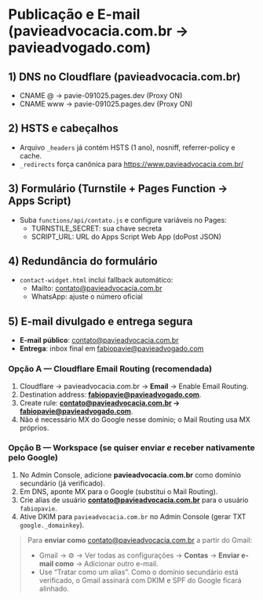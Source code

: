# Publicação e E-mail (pavieadvocacia.com.br → pavieadvogado.com)

## 1) DNS no Cloudflare (pavieadvocacia.com.br)
- CNAME @ → pavie-091025.pages.dev (Proxy ON)
- CNAME www → pavie-091025.pages.dev (Proxy ON)

## 2) HSTS e cabeçalhos
- Arquivo `_headers` já contém HSTS (1 ano), nosniff, referrer-policy e cache.
- `_redirects` força canônica para https://www.pavieadvocacia.com.br/

## 3) Formulário (Turnstile + Pages Function → Apps Script)
- Suba `functions/api/contato.js` e configure variáveis no Pages:
  - TURNSTILE_SECRET: sua chave secreta
  - SCRIPT_URL: URL do Apps Script Web App (doPost JSON)

## 4) Redundância do formulário
- `contact-widget.html` inclui fallback automático:
  - Mailto: contato@pavieadvocacia.com.br
  - WhatsApp: ajuste o número oficial

## 5) E-mail divulgado e entrega segura
- **E-mail público**: contato@pavieadvocacia.com.br
- **Entrega**: inbox final em fabiopavie@pavieadvogado.com

### Opção A — Cloudflare Email Routing (recomendada)
1. Cloudflare → pavieadvocacia.com.br → **Email** → Enable Email Routing.
2. Destination address: **fabiopavie@pavieadvogado.com**.
3. Create rule: **contato@pavieadvocacia.com.br → fabiopavie@pavieadvogado.com**.
4. Não é necessário MX do Google nesse domínio; o Mail Routing usa MX próprios.

### Opção B — Workspace (se quiser enviar *e* receber nativamente pelo Google)
1. No Admin Console, adicione **pavieadvocacia.com.br** como domínio secundário (já verificado).
2. Em DNS, aponte MX para o Google (substitui o Mail Routing).
3. Crie alias de usuário **contato@pavieadvocacia.com.br** para o usuário `fabiopavie`.
4. Ative DKIM para `pavieadvocacia.com.br` no Admin Console (gerar TXT `google._domainkey`).

> Para **enviar como** contato@pavieadvocacia.com.br a partir do Gmail:
> - Gmail → ⚙️ → Ver todas as configurações → **Contas** → **Enviar e-mail como** → Adicionar outro e-mail.
> - Use “Tratar como um alias”. Como o domínio secundário está verificado, o Gmail assinará com DKIM e SPF do Google ficará alinhado.